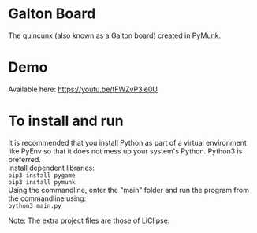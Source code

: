 # Galton Board
The quincunx (also known as a Galton board) created in PyMunk.

# Demo  
Available here: https://youtu.be/tFWZvP3ie0U  
  
# To install and run  
It is recommended that you install Python as part of a virtual environment like PyEnv so that it does not mess up your system's Python. Python3 is preferred.  
Install dependent libraries:  
`pip3 install pygame`  
`pip3 install pymunk`  
Using the commandline, enter the "main" folder and run the program from the commandline using:   
`python3 main.py`  
  
Note: The extra project files are those of LiClipse.
